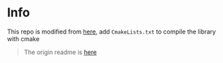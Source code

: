 # Info

This repo is modified from [here](https://github.com/shouxieai/infer), add `CmakeLists.txt` to compile the library with cmake

> The origin readme is [here](origin-README.md)

